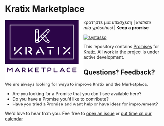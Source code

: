 # Kratix Marketplace

<img
align="left"
src="./kratix_marketplace.png"
alt="Kratix logo"
/>

κρατήστε μια υπόσχεση | _kratíste mia ypóschesi_ | **Keep a promise**

[![syntasso](https://circleci.com/gh/syntasso/kratix-marketplace.svg?style=shield)](https://app.circleci.com/pipelines/github/syntasso/kratix-marketplace?branch=main)

This repository contains [Promises](https://kratix.io/docs/main/reference/promises/intro) for [Kratix](https://kratix.io). All work in the project is under active development.

## Questions? Feedback?

We are always looking for ways to improve Kratix and the Marketplace.

- Are you looking for a Promise that you don't see available here?
- Do you have a Promise you'd like to contribute?
- Have you tried a Promise and want help or have ideas for improvement?

We'd love to hear from you. Feel free to [open an issue](https://github.com/syntasso/kratix-marketplace/issues/new/choose) or [put time on our calendar](https://www.syntasso.io/contact-us).
